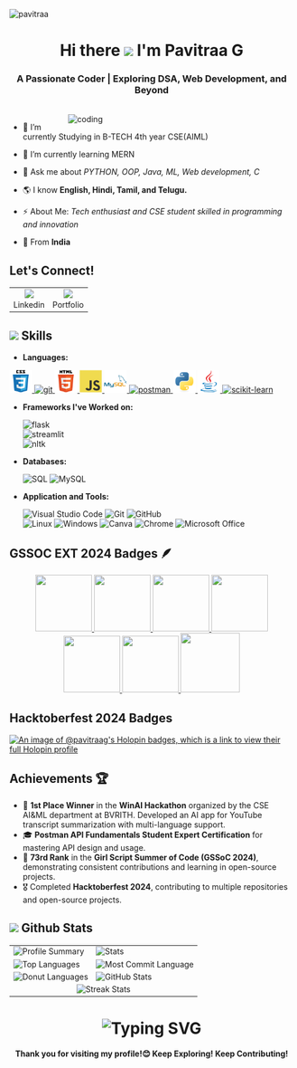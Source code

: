 
<p align="left"> <img src="https://komarev.com/ghpvc/?username=pavitraa&label=Profile%20views&color=0e75b6&style=flat" alt="pavitraa" /> </p>
<h1 align="center">Hi there <img src="https://raw.githubusercontent.com/aemmadi/aemmadi/master/wave.gif" width="35px"> I'm Pavitraa G</h1>
<h3 align="center">A Passionate Coder | Exploring DSA, Web Development, and Beyond</h3>
<br/>
<img align="right" alt="coding" width="400"  src="https://mir-s3-cdn-cf.behance.net/project_modules/disp/601014116770475.6068beff4640a.gif">

- 🔭 I’m currently Studying in B-TECH 4th year CSE(AIML)

- 🌱 I’m currently learning MERN
  
- 💬 Ask me about *PYTHON, OOP, Java, ML, Web development, C*
  
- 🌎 I know **English, Hindi, Tamil, and Telugu.**
  
- ⚡ About Me: *Tech enthusiast and CSE student skilled in programming and innovation*
- 📍 From **India**
## Let's Connect! 
  <table align="" class="table table-dark">
  <tr bg-dark>
    <td align="center" widht=90>
        <a href="https://www.linkedin.com/in/pavitraa-g/" target="_blank">
            <img src="https://skillicons.dev/icons?i=linkedin" />
        </a>
      <br>Linkedin
    </td>
    <td align="center" widht=90>
        <a href="https://portfolio-pavitraags-projects.vercel.app/" target="_blank">
            <img src="https://user-images.githubusercontent.com/74038190/212284087-bbe7e430-757e-4901-90bf-4cd2ce3e1852.gif" width="50">
        </a>
        <br>Portfolio
    </td>
  </tr>
</table>
 </div>  

## <img src="https://media2.giphy.com/media/QssGEmpkyEOhBCb7e1/giphy.gif?cid=ecf05e47a0n3gi1bfqntqmob8g9aid1oyj2wr3ds3mg700bl&rid=giphy.gif" width ="25"><b> Skills</b>
-  **Languages:**
<p align="left">
<a href="https://www.w3schools.com/css/" target="_blank" rel="noreferrer"> <img src="https://raw.githubusercontent.com/devicons/devicon/master/icons/css3/css3-original-wordmark.svg" alt="css3" width="40" height="40"/> </a><a href="https://git-scm.com/" target="_blank" rel="noreferrer"> <img src="https://www.vectorlogo.zone/logos/git-scm/git-scm-icon.svg" alt="git" width="40" height="40"/> </a> <a href="https://www.w3.org/html/" target="_blank" rel="noreferrer"> <img src="https://raw.githubusercontent.com/devicons/devicon/master/icons/html5/html5-original-wordmark.svg" alt="html5" width="40" height="40"/> </a> <a href="https://developer.mozilla.org/en-US/docs/Web/JavaScript" target="_blank" rel="noreferrer"> <img src="https://raw.githubusercontent.com/devicons/devicon/master/icons/javascript/javascript-original.svg" alt="javascript" width="40" height="40"/> </a>  <a href="https://www.mysql.com/" target="_blank" rel="noreferrer"> <img src="https://raw.githubusercontent.com/devicons/devicon/master/icons/mysql/mysql-original-wordmark.svg" alt="mysql" width="40" height="40"/> </a>  <a href="https://postman.com" target="_blank" rel="noreferrer"> <img src="https://www.vectorlogo.zone/logos/getpostman/getpostman-icon.svg" alt="postman" width="40" height="40"/> </a> <a href="https://www.python.org" target="_blank" rel="noreferrer"> <img src="https://raw.githubusercontent.com/devicons/devicon/master/icons/python/python-original.svg" alt="python" width="40" height="40"/> </a> <a href="https://www.java.com/" target="_blank" rel="noreferrer"> <img src="https://raw.githubusercontent.com/devicons/devicon/master/icons/java/java-original.svg" alt="java" width="40" height="40"/> </a> <a href="https://scikit-learn.org/" target="_blank" rel="noreferrer"> <img src="https://upload.wikimedia.org/wikipedia/commons/0/05/Scikit_learn_logo_small.svg" alt="scikit-learn" width="40" height="40"/> </a> </p>

   
    
-  **Frameworks I've Worked on:**
  
    ![flask](https://img.shields.io/badge/Flask-000000?style=for-the-badge&logo=flask&logoColor=white)  
    ![streamlit](https://img.shields.io/badge/Streamlit-FF4B4B?style=for-the-badge&logo=streamlit&logoColor=white)  
    ![nltk](https://img.shields.io/badge/NLTK-009688?style=for-the-badge&logo=python&logoColor=white)  
    
- **Databases:**
  
    ![SQL](https://custom-icon-badges.herokuapp.com/badge/SQL-025E8C.svg?logo=database&logoColor=white)
    ![MySQL](https://img.shields.io/badge/MySQL-00000F?style=for-the-badge&logo=mysql&logoColor=white)
    
- **Application and Tools:**

    ![Visual Studio Code](https://img.shields.io/badge/Visual%20Studio%20Code-0078d7.svg?style=for-the-badge&logo=visual-studio-code&logoColor=white)
    ![Git](https://img.shields.io/badge/git-%23F05033.svg?style=for-the-badge&logo=git&logoColor=white)
    ![GitHub](https://img.shields.io/badge/github-%23121011.svg?style=for-the-badge&logo=github&logoColor=white)
  <br />
    ![Linux](https://img.shields.io/badge/Linux-FCC624?style=for-the-badge&logo=linux&logoColor=black)
    ![Windows](https://img.shields.io/badge/Windows-0078D6?style=for-the-badge&logo=windows&logoColor=white)
    ![Canva](https://img.shields.io/badge/Canva-%2300C4CC.svg?style=for-the-badge&logo=Canva&logoColor=white)
    ![Chrome](https://img.shields.io/badge/Google_chrome-4285F4?style=for-the-badge&logo=Google-chrome&logoColor=white) 
    ![Microsoft Office](https://img.shields.io/badge/Microsoft_Office-D83B01?style=for-the-badge&logo=microsoft-office&logoColor=white)
    
</p>

## GSSOC EXT 2024 Badges 🪶
<div style='display:flex; align-items:center; gap: 10px;' align='center'><a href="https://gssoc.girlscript.tech/leaderboard">
  <img src="https://raw.githubusercontent.com/GSSoC24/Postman-Challenge/main/docs/assets/Postman%20White.png" width="100px" height="100px" />
  <img src="https://raw.githubusercontent.com/GSSoC24/Postman-Challenge/main/docs/assets/1.png" width="100px" height="100px" />
  <img src="https://raw.githubusercontent.com/GSSoC24/Postman-Challenge/main/docs/assets/2.png" width="100px" height="100px" />
  <img src="https://raw.githubusercontent.com/GSSoC24/Postman-Challenge/main/docs/assets/3.png" width="100px" height="100px" />
  <img src="https://raw.githubusercontent.com/GSSoC24/Postman-Challenge/main/docs/assets/4.png" width="100px" height="100px" />
  <img src="https://raw.githubusercontent.com/GSSoC24/Postman-Challenge/main/docs/assets/5.png" width="100px" height="100px" />
  <img src="https://raw.githubusercontent.com/GSSoC24/Postman-Challenge/main/docs/assets/6.png" width="105px" height="105px" />
  </a>
</div>

## Hacktoberfest 2024 Badges
[![An image of @pavitraag's Holopin badges, which is a link to view their full Holopin profile](https://holopin.me/pavitraag)](https://holopin.io/@pavitraag)

## Achievements 🏆  

- 🥇 **1st Place Winner** in the **WinAI Hackathon** organized by the CSE AI&ML department at BVRITH. Developed an AI app for YouTube transcript summarization with multi-language support.  
- 🎓 **Postman API Fundamentals Student Expert Certification** for mastering API design and usage.  
- 🌟 **73rd Rank** in the **Girl Script Summer of Code (GSSoC 2024)**, demonstrating consistent contributions and learning in open-source projects.  
- 🎖️ Completed **Hacktoberfest 2024**, contributing to multiple repositories and open-source projects.  


## <img src="https://media.giphy.com/media/iY8CRBdQXODJSCERIr/giphy.gif" width="35"><b> Github Stats </b>

<table align="center">
<tr>
  <td>
    <img height="158em" src="https://github-profile-summary-cards.vercel.app/api/cards/profile-details?username=pavitraag&theme=highcontrast" alt="Profile Summary"/>
  </td>
  <td>
    <img height="158em" src="https://github-profile-summary-cards.vercel.app/api/cards/stats?username=pavitraag&theme=highcontrast" alt="Stats"/>
  </td>
</tr>
<tr>
  <td>
    <img height="168em" src="https://github-readme-stats-salesp07.vercel.app/api/top-langs/?username=pavitraag&hide=HTML,css,scss,cmake,swift&langs_count=8&layout=compact&theme=highcontrast&border_radius=10&size_weight=0.5&count_weight=0.5&hide_border=true&exclude_repo=github-readme-stats" alt="Top Languages"/>
  </td>
  <td>
    <img height="165em" src="https://github-profile-summary-cards.vercel.app/api/cards/most-commit-language?username=pavitraag&theme=highcontrast" alt="Most Commit Language"/>
  </td>
</tr>
<tr>
  <td>
    <img height="165em" src="https://github-readme-stats.vercel.app/api/top-langs/?username=pavitraag&hide=HTML,css,scss,cmake,swift&layout=donut&theme=highcontrast&hide_border=true" alt="Donut Languages"/>
  </td>
  <td>
    <img height="166em" src="https://github-readme-stats.vercel.app/api?username=pavitraag&show_icons=true&hide_border=true&theme=highcontrast&count_private=true" alt="GitHub Stats"/>
  </td>
</tr>
<tr>
  <td colspan="2" align="center">
    <img height="166em" src="https://github-readme-streak-stats.herokuapp.com/?user=pavitraag&theme=highcontrast&hide_border=true" alt="Streak Stats"/>
  </td>
</tr>
</table>


<div align="center">
    <h1>
        <img src="https://readme-typing-svg.herokuapp.com?font=Jetbrains+mono&size=27&duration=3200&color=3E92CC&center=true&vCenter=true&width=650&lines=Turn+challenges....;into+opportunities.....;+with+code..." alt="Typing SVG"/>
    </h1>
</div>


<p align="center">
  <b>Thank you for visiting my profile!😊 Keep Exploring! Keep Contributing!</b>
</p>
</p>
